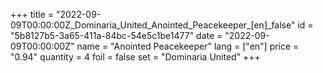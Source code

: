 +++
title = "2022-09-09T00:00:00Z_Dominaria_United_Anointed_Peacekeeper_[en]_false"
id = "5b8127b5-3a65-411a-84bc-54e5c1be1477"
date = "2022-09-09T00:00:00Z"
name = "Anointed Peacekeeper"
lang = ["en"]
price = "0.94"
quantity = 4
foil = false
set = "Dominaria United"
+++

